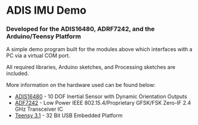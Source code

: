 # ADIS IMU Demo
### Developed for the ADIS16480, ADRF7242, and the Arduino/Teensy Platform

A simple demo program built for the modules above which interfaces with a PC via a virtual COM port. 

All required libraries, Arduino sketches, and Processing sketches are included. 

More information on the hardware used can be found below:        

- [ADIS16480](http://www.analog.com/media/en/technical-documentation/data-sheets/ADIS16480.pdf) - 10 DOF Inertial Sensor with Dynamic Orientation Outputs
- [ADF7242](http://www.analog.com/en/products/rf-microwave/integrated-transceivers-transmitters-receivers/low-power-rf-transceivers/adf7242.html) - Low Power IEEE 802.15.4/Proprietary GFSK/FSK Zero-IF 2.4 GHz Transceiver IC
- [Teensy 3.1](https://www.pjrc.com/teensy/teensy31.html) - 32 Bit USB Embedded Platform 

